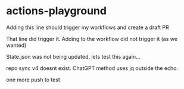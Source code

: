 # actions-playground

Adding this line should trigger my workflows and create a draft PR

That line did trigger it. Adding to the workflow did not trigger it (as we wanted)

State.json was not being updated, lets test this again...

repo sync v4 doesnt exist. ChatGPT method uses jq outside the echo.

one more push to test